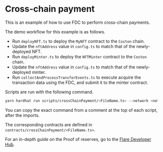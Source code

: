 # Cross-chain payment

This is an example of how to use FDC to perform cross-chain payments.

The demo workflow for this example is as follows.

- Run `deployNFT.ts` to deploy the `MyNFT` contract to the `Coston` chain.
- Update the `nftAddress` value in `config.ts` to match that of the newly-deployed NFT.
- Run `deployMinter.ts` to deploy the `NFTMinter` contract to the `Coston` chain.
- Update the `nftAddress` value in `config.ts` to match that of the newly-deployed minter.
- Run `collectAndProcessTransferEvents.ts` to execute acquire the transaction data using the FDC, and submit it to the minter contract.

Scripts are run with the following command.

```sh
yarn hardhat run scripts/crossChainPayment/<FileName.ts> --network <network>
```

You can copy the exact command from a comment at the top of each script, after the imports.

The corresponding contracts are defined in `contracts/crossChainPayment/<FileName.ts>`.

For an in-depth guide on the Proof of reserves, go to the [Flare Developer Hub](https://dev.flare.network/fdc/guides/hardhat/proof-of-reserves).

<!-- Auto-update: 2025-10-18T08:37:58.454202 -->
